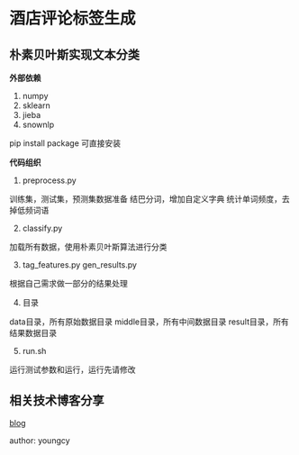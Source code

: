 # 酒店评论标签生成

## 朴素贝叶斯实现文本分类

**外部依赖**

1. numpy
2. sklearn
3. jieba
4. snownlp

pip install package 可直接安装

**代码组织**

1. preprocess.py

训练集，测试集，预测集数据准备
结巴分词，增加自定义字典
统计单词频度，去掉低频词语

2. classify.py

加载所有数据，使用朴素贝叶斯算法进行分类

3. tag\_features.py gen\_results.py

根据自己需求做一部分的结果处理

4. 目录

data目录，所有原始数据目录
middle目录，所有中间数据目录
result目录，所有结果数据目录

5. run.sh

运行测试参数和运行，运行先请修改


## 相关技术博客分享

[blog](http://www.milier.me)

author: youngcy
